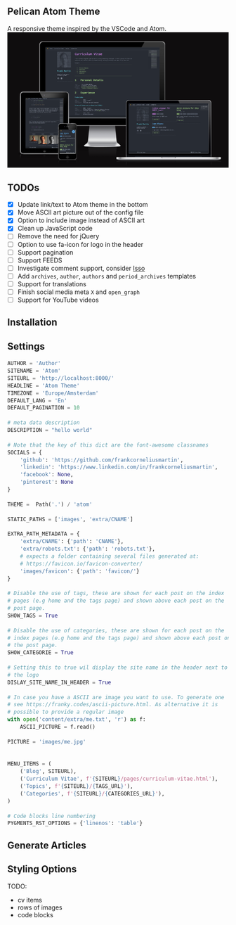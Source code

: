 ## Pelican Atom Theme

A responsive theme inspired by the VSCode and Atom.
![Render of the Atom theme](showcase2.png)


## TODOs

- [x] Update link/text to Atom theme in the bottom
- [x] Move ASCII art picture out of the config file
- [x] Option to include image instead of ASCII art
- [x] Clean up JavaScript code
- [ ] Remove the need for jQuery
- [ ] Option to use fa-icon for logo in the header
- [ ] Support pagination
- [ ] Support FEEDS
- [ ] Investigate comment support, consider [Isso](https://github.com/posativ/isso)
- [ ] Add `archives`, `author`, `authors` and `period_archives` templates
- [ ] Support for translations
- [ ] Finish social media meta `X` and `open_graph`
- [ ] Support for YouTube videos

## Installation


## Settings

```python
AUTHOR = 'Author'
SITENAME = 'Atom'
SITEURL = 'http://localhost:8000/'
HEADLINE = 'Atom Theme'
TIMEZONE = 'Europe/Amsterdam'
DEFAULT_LANG = 'En'
DEFAULT_PAGINATION = 10

# meta data description
DESCRIPTION = "hello world"

# Note that the key of this dict are the font-awesome classnames
SOCIALS = {
    'github': 'https://github.com/frankcorneliusmartin',
    'linkedin': 'https://www.linkedin.com/in/frankcorneliusmartin',
    'facebook': None,
    'pinterest': None
}

THEME =  Path('.') / 'atom'

STATIC_PATHS = ['images', 'extra/CNAME']

EXTRA_PATH_METADATA = {
    'extra/CNAME': {'path': 'CNAME'},
    'extra/robots.txt': {'path': 'robots.txt'},
    # expects a folder containing several files generated at:
    # https://favicon.io/favicon-converter/
    'images/favicon': {'path': 'favicon/'}
}

# Disable the use of tags, these are shown for each post on the index
# pages (e.g home and the tags page) and shown above each post on the
# post page.
SHOW_TAGS = True

# Disable the use of categories, these are shown for each post on the
# index pages (e.g home and the tags page) and shown above each post on
# the post page.
SHOW_CATEGORIE = True

# Setting this to true wil display the site name in the header next to
# the logo
DISLAY_SITE_NAME_IN_HEADER = True

# In case you have a ASCII are image you want to use. To generate one
# see https://franky.codes/ascii-picture.html. As alternative it is
# possible to provide a regular image
with open('content/extra/me.txt', 'r') as f:
    ASCII_PICTURE = f.read()

PICTURE = 'images/me.jpg'


MENU_ITEMS = (
    ('Blog', SITEURL),
    ('Curriculum Vitae', f'{SITEURL}/pages/curriculum-vitae.html'),
    ('Topics', f'{SITEURL}/{TAGS_URL}'),
    ('Categories', f'{SITEURL}/{CATEGORIES_URL}'),
)

# Code blocks line numbering
PYGMENTS_RST_OPTIONS = {'linenos': 'table'}
```

## Generate Articles

## Styling Options

TODO:
- cv items
- rows of images
- code blocks
